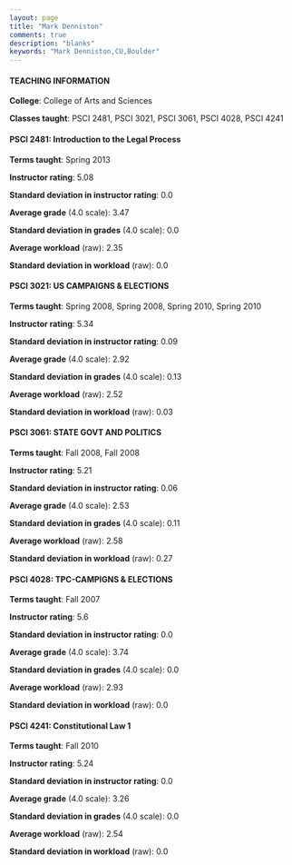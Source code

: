 ```yaml
---
layout: page
title: "Mark Denniston" 
comments: true
description: "blanks"
keywords: "Mark Denniston,CU,Boulder"
---
```

<head>
<script src="https://ajax.googleapis.com/ajax/libs/jquery/2.1.3/jquery.min.js"></script>
<script src="https://dl.dropboxusercontent.com/s/pc42nxpaw1ea4o9/highcharts.js?dl=0"></script>
<!-- <script src="../assets/js/highcharts.js"></script> -->
<style type="text/css">@font-face {
	font-family: "Bebas Neue";
	src: url(https://www.filehosting.org/file/details/544349/BebasNeue Regular.otf) format("opentype");
	}
	h1.Bebas { 
		font-family: "Bebas Neue", Verdana, Tahoma;
	}
</style>
</head>
	   
#### TEACHING INFORMATION

**College**: College of Arts and Sciences

**Classes taught**: PSCI 2481, PSCI 3021, PSCI 3061, PSCI 4028, PSCI 4241

#### PSCI 2481: Introduction to the Legal Process

**Terms taught**: Spring 2013

**Instructor rating**: 5.08

**Standard deviation in instructor rating**: 0.0

**Average grade** (4.0 scale): 3.47

**Standard deviation in grades** (4.0 scale): 0.0

**Average workload** (raw): 2.35

**Standard deviation in workload** (raw): 0.0

#### PSCI 3021: US CAMPAIGNS & ELECTIONS

**Terms taught**: Spring 2008, Spring 2008, Spring 2010, Spring 2010

**Instructor rating**: 5.34

**Standard deviation in instructor rating**: 0.09

**Average grade** (4.0 scale): 2.92

**Standard deviation in grades** (4.0 scale): 0.13

**Average workload** (raw): 2.52

**Standard deviation in workload** (raw): 0.03

#### PSCI 3061: STATE GOVT AND POLITICS

**Terms taught**: Fall 2008, Fall 2008

**Instructor rating**: 5.21

**Standard deviation in instructor rating**: 0.06

**Average grade** (4.0 scale): 2.53

**Standard deviation in grades** (4.0 scale): 0.11

**Average workload** (raw): 2.58

**Standard deviation in workload** (raw): 0.27

#### PSCI 4028: TPC-CAMPIGNS & ELECTIONS

**Terms taught**: Fall 2007

**Instructor rating**: 5.6

**Standard deviation in instructor rating**: 0.0

**Average grade** (4.0 scale): 3.74

**Standard deviation in grades** (4.0 scale): 0.0

**Average workload** (raw): 2.93

**Standard deviation in workload** (raw): 0.0

#### PSCI 4241: Constitutional Law 1

**Terms taught**: Fall 2010

**Instructor rating**: 5.24

**Standard deviation in instructor rating**: 0.0

**Average grade** (4.0 scale): 3.26

**Standard deviation in grades** (4.0 scale): 0.0

**Average workload** (raw): 2.54

**Standard deviation in workload** (raw): 0.0

